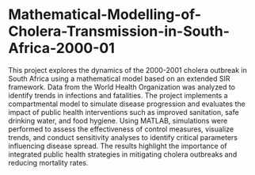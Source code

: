 # Mathematical-Modelling-of-Cholera-Transmission-in-South-Africa-2000-01
This project explores the dynamics of the 2000-2001 cholera outbreak in South Africa using a mathematical model based on an extended SIR framework. Data from the World Health Organization was analyzed to identify trends in infections and fatalities. The project implements a compartmental model to simulate disease progression and evaluates the impact of public health interventions such as improved sanitation, safe drinking water, and food hygiene. Using MATLAB, simulations were performed to assess the effectiveness of control measures, visualize trends, and conduct sensitivity analyses to identify critical parameters influencing disease spread. The results highlight the importance of integrated public health strategies in mitigating cholera outbreaks and reducing mortality rates.
